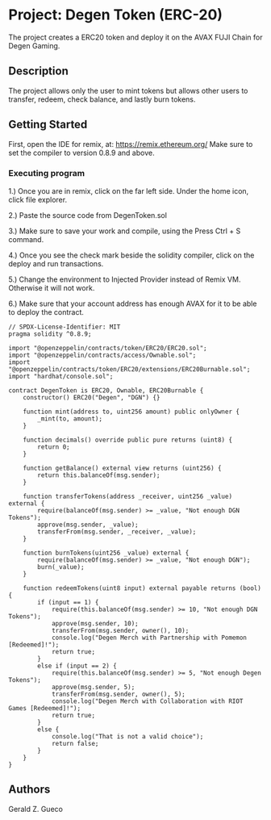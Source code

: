 # Project: Degen Token (ERC-20)

The project creates a ERC20 token and deploy it on the AVAX FUJI Chain for Degen Gaming.

## Description

The project allows only the user to mint tokens but allows other users to transfer, redeem, check balance, and lastly
burn tokens.

## Getting Started
First, open the IDE for remix, at: https://remix.ethereum.org/ Make sure to set the compiler to version 0.8.9 and above.

### Executing program

1.) Once you are in remix, click on the far left side. Under the home icon, click file explorer. 

2.) Paste the source code from DegenToken.sol 

3.) Make sure to save your work and compile, using the Press Ctrl + S command. 

4.) Once you see the check mark beside the solidity compiler, click on the deploy and run transactions.

5.) Change the environment to Injected Provider instead of Remix VM. Otherwise it will not work.

6.) Make sure that your account address has enough AVAX for it to be able to deploy the contract.

```
// SPDX-License-Identifier: MIT
pragma solidity ^0.8.9;

import "@openzeppelin/contracts/token/ERC20/ERC20.sol";
import "@openzeppelin/contracts/access/Ownable.sol";
import "@openzeppelin/contracts/token/ERC20/extensions/ERC20Burnable.sol";
import "hardhat/console.sol";

contract DegenToken is ERC20, Ownable, ERC20Burnable {
    constructor() ERC20("Degen", "DGN") {}

    function mint(address to, uint256 amount) public onlyOwner {
        _mint(to, amount); 
    }

    function decimals() override public pure returns (uint8) {
        return 0;
    }

    function getBalance() external view returns (uint256) {
        return this.balanceOf(msg.sender);
    }

    function transferTokens(address _receiver, uint256 _value) external {
        require(balanceOf(msg.sender) >= _value, "Not enough DGN Tokens");
        approve(msg.sender, _value);
        transferFrom(msg.sender, _receiver, _value);
    }

    function burnTokens(uint256 _value) external {
        require(balanceOf(msg.sender) >= _value, "Not enough DGN");
        burn(_value);
    }

    function redeemTokens(uint8 input) external payable returns (bool) {
        if (input == 1) {
            require(this.balanceOf(msg.sender) >= 10, "Not enough DGN Tokens");
            approve(msg.sender, 10);
            transferFrom(msg.sender, owner(), 10);
            console.log("Degen Merch with Partnership with Pomemon [Redeemed]!");
            return true;
        }
        else if (input == 2) {
            require(this.balanceOf(msg.sender) >= 5, "Not enough Degen Tokens");
            approve(msg.sender, 5);
            transferFrom(msg.sender, owner(), 5);
            console.log("Degen Merch with Collaboration with RIOT Games [Redeemed]!");
            return true;
        }
        else {
            console.log("That is not a valid choice");
            return false;
        }
    }
}
```

## Authors
Gerald Z. Gueco
